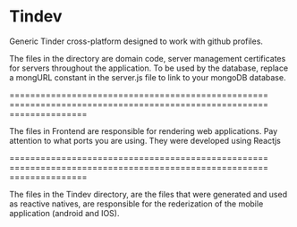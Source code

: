 # Tindev
Generic Tinder cross-platform designed to work with github profiles.

The files in the directory are domain code, server management certificates for servers throughout the application. To be used by the database, replace a mongURL constant in the server.js file to link to your mongoDB database.

================================================== ================================================== ===============

The files in Frontend are responsible for rendering web applications. Pay attention to what ports you are using. They were developed using Reactjs

================================================== ================================================== ===============

The files in the Tindev directory, are the files that were generated and used as reactive natives, are responsible for the rederization of the mobile application (android and IOS).
